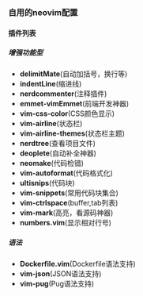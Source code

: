 ### 自用的neovim配置

#### 插件列表

##### 增强功能型
* **delimitMate**(自动加括号，换行等)
* **indentLine**(缩进线)
* **nerdcommenter**(注释插件)
* **emmet-vimEmmet**(前端开发神器)
* **vim-css-color**(CSS颜色显示)
* **vim-airline**(状态栏)
* **vim-airline-themes**(状态栏主题)
* **nerdtree**(查看项目文件)
* **deoplete**(自动补全神器)
* **neomake**(代码检错)
* **vim-autoformat**(代码格式化)
* **ultisnips**(代码块)
* **vim-snippets**(常用代码块集合)
* **vim-ctrlspace**(buffer,tab列表)
* **vim-mark**(高亮，看源码神器)
* **numbers.vim**(显示相对行号)

##### 语法
* **Dockerfile.vim**(Dockerfile语法支持)
* **vim-json**(JSON语法支持)
* **vim-pug**(Pug语法支持)
